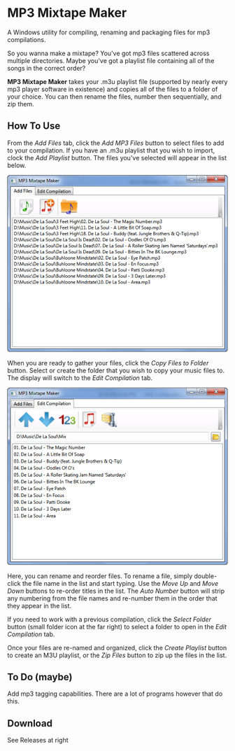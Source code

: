 # MP3 Mixtape Maker
A Windows utility for compiling, renaming and packaging files for mp3 compilations.

So you wanna make a mixtape? You've got mp3 files scattered across multiple directories. Maybe you've got a playlist file containing all of the songs in the correct order? 

**MP3 Mixtape Maker** takes your .m3u playlist file (supported by nearly every mp3 player software in existence) and copies all of the files to a folder of your choice. You can then rename the files, number then sequentially, and zip them.

## How To Use
From the *Add Files* tab, click the *Add MP3 Files* button to select files to add to your compilation. If you have an .m3u playlist that you wish to import, clock the *Add Playlist* button. The files you've selected will appear in the list below.

![Add Files tab](https://github.com/fuzzbomb7/mp3-mixtape-maker/blob/master/Binaries/mixtape-add.png)

When you are ready to gather your files, click the *Copy Files to Folder* button. Select or create the folder that you wish to copy your music files to. The display will switch to the *Edit Compilation* tab.

![Edit Compilation tab](https://github.com/fuzzbomb7/mp3-mixtape-maker/blob/master/Binaries/mixtape-compilation.png)

Here, you can rename and reorder files. To rename a file, simply double-click the file name in the list and start typing. Use the *Move Up* and *Move Down* buttons to re-order titles in the list. The *Auto Number* button will strip any numbering from the file names and re-number them in the order that they appear in the list.

If you need to work with a previous compilation, click the *Select Folder* button (small folder icon at the far right) to select a folder to open in the *Edit Compilation* tab. 

Once your files are re-named and organized, click the *Create Playlist* button to create an M3U playlist, or the *Zip Files* button to zip up the files in the list. 

## To Do (maybe)
Add mp3 tagging capabilities. There are a lot of programs however that do this.

## Download

See Releases at right

